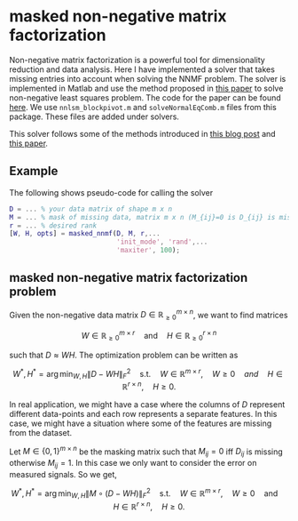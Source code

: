 # masked non-negative matrix factorization

Non-negative matrix factorization is a powerful tool for dimensionality reduction and data analysis. Here I have implemented a solver that takes missing entries into account when solving the NNMF problem. The solver is implemented in Matlab and use the method proposed in [this paper](https://ieeexplore.ieee.org/document/4781130) to solve non-negative least squares problem. The code for the paper can be found [here](http://www.cc.gatech.edu/~hpark/software/nmf_bpas.zip).  We use `nnlsm_blockpivot.m` and `solveNormalEqComb.m` files from this package. These files are added under solvers.

This solver follows some of the methods introduced in [this blog post](http://alexhwilliams.info/itsneuronalblog/2018/02/26/censored-lstsq/) and [this paper](https://bmcbioinformatics.biomedcentral.com/articles/10.1186/s12859-019-3312-5).

## Example

The following shows pseudo-code for calling the solver

```matlab
D = ... % your data matrix of shape m x n
M = ... % mask of missing data, matrix m x n (M_{ij}=0 is D_{ij} is missing)
r = ... % desired rank
[W, H, opts] = masked_nnmf(D, M, r,...
                           'init_mode', 'rand',...
                           'maxiter', 100);
```

## masked non-negative matrix factorization problem

Given the non-negative data matrix $D\in\mathbb{R}^{m\times n}_{\geq 0}$, we want to find matrices 

$$W\in\mathbb{R}^{m\times r}_{\geq 0} \quad \text{and} \quad H\in\mathbb{R}^{r\times n}_{\geq 0}$$

such that $D\approx WH$. The optimization problem can be written as 

$$ W^{\ast}, H^{\ast} = \arg\min_{W,H} \|D-WH\|_{F}^2 \quad \text{s.t.} \quad W\in\mathbb{R}^{m\times r},\quad W\geq 0 \quad and \quad H \in \mathbb{R}^{r\times n},\quad H\geq 0.$$

In real application, we might have a case where the columns of $D$ represent different data-points and each row represents a separate features. In this case, we might have a situation where some of the features are missing from the dataset.

Let $M\in\{0,1\}^{m\times n}$  be the masking matrix such that $M_{ij}=0$ iff $D_{ij}$ is missing otherwise $M_{ij}=1$. In this case we only want to consider the error on measured signals. So we get,

$$ W^{\ast}, H^{\ast} = \arg\min_{W,H} \|M\circ(D-WH)\|_{F}^2 \quad \text{s.t.} \quad W\in\mathbb{R}^{m\times r},\quad W\geq 0 \quad \text{and}\quad H \in \mathbb{R}^{r\times n}, \quad H\geq 0.$$


